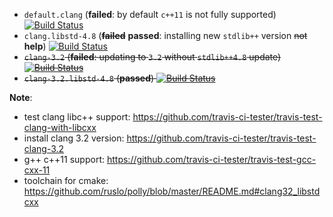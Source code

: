 * `default.clang` (**failed**: by default `c++11` is not fully supported)
[![Build Status](https://travis-ci.org/travis-ci-tester/travis-test-clang-cxx-11.png?branch=default.clang)](https://travis-ci.org/travis-ci-tester/travis-test-clang-cxx-11)
* `clang.libstd-4.8` (~~**failed**~~ **passed**: installing new `stdlib++` version ~~not~~ **help**)
[![Build Status](https://travis-ci.org/travis-ci-tester/travis-test-clang-cxx-11.png?branch=clang.libstd-4.8)](https://travis-ci.org/travis-ci-tester/travis-test-clang-cxx-11)
* ~~`clang-3.2` (**failed**: updating to `3.2` without `stdlib++4.8` update)
[![Build Status](https://travis-ci.org/travis-ci-tester/travis-test-clang-cxx-11.png?branch=clang-3.2)](https://travis-ci.org/travis-ci-tester/travis-test-clang-cxx-11)~~
* ~~`clang-3.2.libstd-4.8` (**passed**)
[![Build Status](https://travis-ci.org/travis-ci-tester/travis-test-clang-cxx-11.png?branch=clang-3.2.libstd-4.8)](https://travis-ci.org/travis-ci-tester/travis-test-clang-cxx-11)~~

**Note**:
* test clang libc++ support: https://github.com/travis-ci-tester/travis-test-clang-with-libcxx
* install clang 3.2 version: https://github.com/travis-ci-tester/travis-test-clang-3.2
* g++ c++11 support: https://github.com/travis-ci-tester/travis-test-gcc-cxx-11
* toolchain for cmake: https://github.com/ruslo/polly/blob/master/README.md#clang32_libstdcxx
